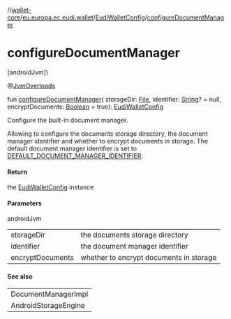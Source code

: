 //[wallet-core](../../../index.md)/[eu.europa.ec.eudi.wallet](../index.md)/[EudiWalletConfig](index.md)/[configureDocumentManager](configure-document-manager.md)

# configureDocumentManager

[androidJvm]\

@[JvmOverloads](https://kotlinlang.org/api/latest/jvm/stdlib/kotlin.jvm/-jvm-overloads/index.html)

fun [configureDocumentManager](configure-document-manager.md)(
storageDir: [File](https://developer.android.com/reference/kotlin/java/io/File.html),
identifier: [String](https://kotlinlang.org/api/latest/jvm/stdlib/kotlin/-string/index.html)? =
null,
encryptDocuments: [Boolean](https://kotlinlang.org/api/latest/jvm/stdlib/kotlin/-boolean/index.html) =
true): [EudiWalletConfig](index.md)

Configure the built-in document manager.

Allowing to configure the documents storage directory, the document manager identifier and whether
to encrypt documents in storage. The default document manager identifier is set
to [DEFAULT_DOCUMENT_MANAGER_IDENTIFIER](-companion/-d-e-f-a-u-l-t_-d-o-c-u-m-e-n-t_-m-a-n-a-g-e-r_-i-d-e-n-t-i-f-i-e-r.md).

#### Return

the [EudiWalletConfig](index.md) instance

#### Parameters

androidJvm

|                  |                                         |
|------------------|-----------------------------------------|
| storageDir       | the documents storage directory         |
| identifier       | the document manager identifier         |
| encryptDocuments | whether to encrypt documents in storage |

#### See also

|                      |
|----------------------|
| DocumentManagerImpl  |
| AndroidStorageEngine |
